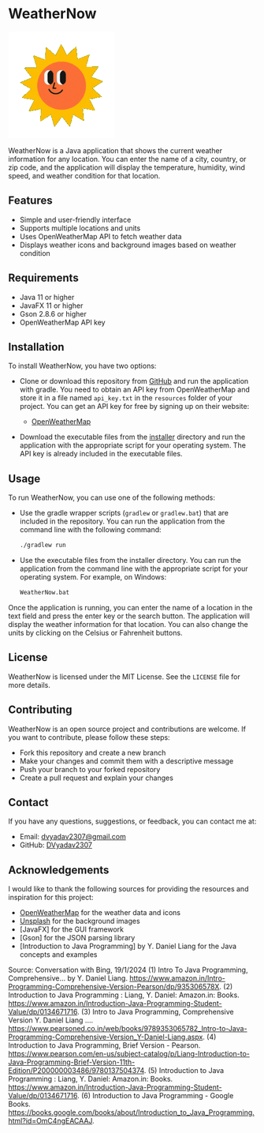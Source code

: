 # WeatherNow

![WeatherNow Logo](https://github.com/DVyadav2307/WeatherNowJava/blob/main/app/src/main/resources/io/github/dvyadav/weathernow/images/weatherIcons/AllWeather.gif)

WeatherNow is a Java application that shows the current weather information for any location. You can enter the name of a city, country, or zip code, and the application will display the temperature, humidity, wind speed, and weather condition for that location.

## Features

- Simple and user-friendly interface
- Supports multiple locations and units
- Uses OpenWeatherMap API to fetch weather data
- Displays weather icons and background images based on weather condition

## Requirements

- Java 11 or higher
- JavaFX 11 or higher
- Gson 2.8.6 or higher
- OpenWeatherMap API key

## Installation

To install WeatherNow, you have two options:

- Clone or download this repository from [GitHub](^1^) and run the application with gradle. You need to obtain an API key from OpenWeatherMap and store it in a file named `api_key.txt` in the `resources` folder of your project. You can get an API key for free by signing up on their website:

  - [OpenWeatherMap](^2^)

- Download the executable files from the [installer](installer) directory and run the application with the appropriate script for your operating system. The API key is already included in the executable files.

## Usage

To run WeatherNow, you can use one of the following methods:

- Use the gradle wrapper scripts (`gradlew` or `gradlew.bat`) that are included in the repository. You can run the application from the command line with the following command:

  ```bash
  ./gradlew run
  ```

- Use the executable files from the installer directory. You can run the application from the command line with the appropriate script for your operating system. For example, on Windows:

  ```bash
  WeatherNow.bat
  ```

Once the application is running, you can enter the name of a location in the text field and press the enter key or the search button. The application will display the weather information for that location. You can also change the units by clicking on the Celsius or Fahrenheit buttons.

## License

WeatherNow is licensed under the MIT License. See the `LICENSE` file for more details.

## Contributing

WeatherNow is an open source project and contributions are welcome. If you want to contribute, please follow these steps:

- Fork this repository and create a new branch
- Make your changes and commit them with a descriptive message
- Push your branch to your forked repository
- Create a pull request and explain your changes

## Contact

If you have any questions, suggestions, or feedback, you can contact me at:

- Email: dvyadav2307@gmail.com
- GitHub: [DVyadav2307](^4^)

## Acknowledgements

I would like to thank the following sources for providing the resources and inspiration for this project:

- [OpenWeatherMap](^2^) for the weather data and icons
- [Unsplash](^5^) for the background images
- [JavaFX] for the GUI framework
- [Gson] for the JSON parsing library
- [Introduction to Java Programming] by Y. Daniel Liang for the Java concepts and examples

Source: Conversation with Bing, 19/1/2024
(1) Intro To Java Programming, Comprehensive... by Y. Daniel Liang. https://www.amazon.in/Intro-Programming-Comprehensive-Version-Pearson/dp/935306578X.
(2) Introduction to Java Programming : Liang, Y. Daniel: Amazon.in: Books. https://www.amazon.in/Introduction-Java-Programming-Student-Value/dp/0134671716.
(3) Intro to Java Programming, Comprehensive Version Y. Daniel Liang .... https://www.pearsoned.co.in/web/books/9789353065782_Intro-to-Java-Programming-Comprehensive-Version_Y-Daniel-Liang.aspx.
(4) Introduction to Java Programming, Brief Version - Pearson. https://www.pearson.com/en-us/subject-catalog/p/Liang-Introduction-to-Java-Programming-Brief-Version-11th-Edition/P200000003486/9780137504374.
(5) Introduction to Java Programming : Liang, Y. Daniel: Amazon.in: Books. https://www.amazon.in/Introduction-Java-Programming-Student-Value/dp/0134671716.
(6) Introduction to Java Programming - Google Books. https://books.google.com/books/about/Introduction_to_Java_Programming.html?id=OmC4ngEACAAJ.
